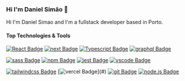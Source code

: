 ### Hi I'm Daniel Simão 👋

Hi I'm Daniel Simao and I'm a fullstack developer based in Porto.

#### Top Technologies & Tools

[![React Badge](https://img.shields.io/badge/React-20232A?style=for-the-badge&logo=react&logoColor=61DAFB)](#) 
[![next Badge](https://img.shields.io/badge/next.js-000000?style=for-the-badge&logo=next-dot-js&logoColor=white)](#)
[![Typescript Badge](https://img.shields.io/badge/TypeScript-007ACC?style=for-the-badge&logo=typescript&logoColor=white)](#)
[![graphql Badge](https://img.shields.io/badge/GraphQl-E10098?style=for-the-badge&logo=graphql&logoColor=white)](#) 

[![sass Badge](https://img.shields.io/badge/Sass-CC6699?style=for-the-badge&logo=sass&logoColor=white)](#)
[![npm Badge](https://img.shields.io/badge/npm-CB3837?style=for-the-badge&logo=npm&logoColor=white)](#) 
[![jest Badge](https://img.shields.io/badge/Jest-C21325?style=for-the-badge&logo=jest&logoColor=white)](#)
[![vscode Badge](https://img.shields.io/badge/Visual_Studio_Code-0078D4?style=for-the-badge&logo=visual%20studio%20code&logoColor=white)](#) 

[![tailwindcss Badge](https://img.shields.io/badge/Tailwind_CSS-38B2AC?style=for-the-badge&logo=tailwind-css&logoColor=white)](#) 
[![vercel Badge](https://img.shields.io/badge/vercel%20-%23000000.svg?&style=for-the-badge&logo=vercel&logoColor=white")](#)
[![git Badge](https://img.shields.io/badge/Git-F05032?style=for-the-badge&logo=git&logoColor=white)](#) 
[![node.js Badge](https://img.shields.io/badge/Node.js-43853D?style=for-the-badge&logo=node-dot-js&logoColor=white)](#) 
